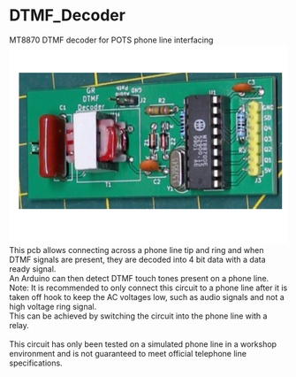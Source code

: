 # DTMF_Decoder
MT8870 DTMF decoder for POTS phone line interfacing <BR>
![pcb](Assembled_PCB.png)<br>
This pcb allows connecting across a phone line tip and ring and when DTMF signals are present, they are decoded into 4 bit data with a data ready signal.<br>
An Arduino can then detect DTMF touch tones present on a phone line.<br>
Note: It is recommended to only connect this circuit to a phone line after it is taken off hook to keep the AC voltages low, such as audio signals and not a high voltage ring signal.<br>
This can be achieved by switching the circuit into the phone line with a relay.<br><br>
This circuit has only been tested on a simulated phone line in a workshop environment and is not guaranteed to meet official telephone line specifications.
